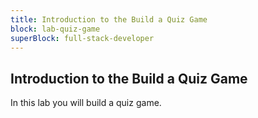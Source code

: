```yaml
---
title: Introduction to the Build a Quiz Game
block: lab-quiz-game
superBlock: full-stack-developer
---
```


## Introduction to the Build a Quiz Game

In this lab you will build a quiz game.
